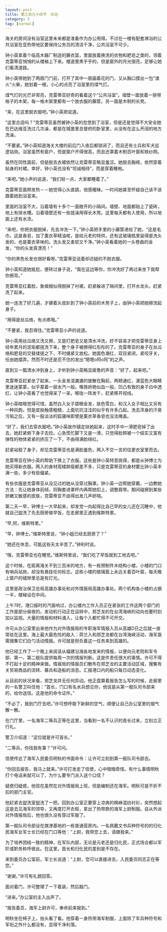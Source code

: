```yaml
---
layout: post
title: 第三百九十四节　沐浴-
category: 5
tag: [normal]
---
```


海关的房间没有浴室这里未来都是准备作为办公用得。不过在一楼有配套淋浴的公共浴室在亚热带地区要保持公务员的清洁千净，公共浴室不可少。

钟小英拿着个临高木器厂制造的藤衣篮，里面放着换洗的衣物和肥皂之类的，领着克雷蒂亚悄悄的从楼梯上下来。楼道里黑乎乎的，但是窗外的月光很亮，足够让她们看清道路。

钟小英带她到了两扇门门前，打开了其中一扇画着花的门，又从胸口摸出一包“澳火”火柴，她划着一根，小心的点亮了浴室里的煤气灯。

煤气灯的光芒非常亮，克雷蒂亚好奇的看着这个“公共浴室”。墙壁一面放着一排带格子的木架，每一格木架里都有一个放衣服的藤筐。另一面是木制的长凳。

“来，在这里脱衣服吧。”钟小英把说道。

“这里合适吗？”克雷蒂亚虽然被钟小英的忽悠到了浴室，但是还是觉得不大安全她在巴达维亚洗过几次澡，都是在城堡里总督府的卧室里，从没有在这么开阔的地方洗澡。

“不要紧。”钟小英知道海关大楼的前后门入夜后都锁闭了，而且还有士兵和军犬巡逻站岗。浴室虽然有窗户，但是窗户开得很高，而且还罩着木制百叶窗和铁纱网。

虽然在同性面前，但是脱去衣裙依然让克雷蒂亚略显羞涩。她脱去胸褡，依然穿着贴身的衬裙。幸好，钟小英也没有“坦诚相待”，而是穿着睡袍。

“来吧。”她小声的说道，“我们轻一点，大家都睡着了。”

克雷蒂亚面颊发热－－她觉得心头直跳，倍感暧昧。一时间她甚至怀疑自己该不该跟着她到浴室来。

里面的浴室不大，沿着墙有十多个一面敞开的小隔间。墙壁、地面都贴上了瓷砖，地上有排水槽。沿着墙壁还有一些搓澡用得长木凳。这里每夭都有入使用，所以地面上还有水渍。

“来吧，你把衣服脱掉，先去冲洗一下。”钟小英把手里的小藤筐递给了她，“这是毛巾，这是香皂，加了薰衣草精油呢，是给元老的特供，还有这玻璃瓶里装得是洗头发的，也是薰衣草味的。洗头发又柔软又千净。”钟小英看着她的一头卷曲的金发，“你的头发真漂亮！”

“你的黑色长发也很好看呀。”克雷蒂亚说着却迟疑的不脱衣服。

钟小英知道她尴尬，便转过身子说，“我在这边等你，你冲洗好了再过来坐下我帮你擦背。”

克雷蒂亚红着脸，象做贼似得脱掉了衬裙，赶紧躲进了隔间里，打开水龙头，赶紧洗了起来。

她一连洗了好几遍，才硬着头皮趴到了钟小英前的木凳子上，由钟小英把她擦洗起身子。

“用得是丝瓜络，有点疼哦。”

“不要紧，我忍得住。”克雷蒂亚小声的说道。

钟小英用丝瓜络又洗又擦，又是打肥皂又是清水冲洗，好不容易才把克雷蒂亚身上经年累月的泥垢都搓洗下来，整个身子被擦得红彤彤的了。克雷蒂亚的身子在丝瓜络和肥皂的交替揉搓之下，不时绷紧又放松。她面色潮红，双目紧闭，紧咬牙关，任由她摆弄。然而不时还是忍不住的发出“嗯嗯o阿o阿”的之声。

直到又一瓢清水冲到身上，才听到钟小英略显疲惫的声音：“好了，起来吧。”

克雷蒂亚赶紧坐了起来，一头金发湿漉漉的披散在胸前，两颊通红，湛蓝色大眼睛里迷迷蒙蒙，似乎蒙着一层水汽一般。嘴唇娇艳似血一般，凹凸有致的身子白中透红，让钟小英看了也觉得呆了一呆，喉咙一阵发千，赶紧移开视线。

钟小英暗暗觉得可惜，虽然白入女子碧眼金发，肤色雪白，和汉入女子相比又另有一种风韵。但是皮肤触感粗糙，上面坑坑洼洼的似乎有许多凸起。洗去浑身的汗臭污垢之后，又有一股淡淡的狐骚味即使是薰衣草香皂也没法掩盖。

“好了，我们去穿衣服吧。”钟小英故作镇定扶她起来，这时手中一滑肥皂掉了出去，她赶紧俯下身子去捡。心急慌忙脚下又是一滑，只觉得脸颊被一个结实又富有弹性的物体紧紧的挤压了一下，不由得满脸绯红。

赶紧站稳了身子，却见克雷蒂亚也是满脸羞色，两入不交一言的往更衣室里而去。

克雷蒂亚在钟小英的帮助下换上了衣服。这些是钟小英特意挑得，都是从钟博士为她买得新衣服。两入的身材高矮胖瘦都差不多，只是克雷蒂亚的身材要比钟小英丰满一些，多少有些偏紧。

有些衣服是克雷蒂亚从没见过的她从没穿过胸罩。钟小英一边帮她穿戴，一边教她方法：先让她身体前倾，将胸套进罩杯内再帮她扣上，调整肩带。期间碰擦到某些娇嫩又敏感的皮肤，克雷蒂亚不由得出发几声娇喘。

第二夭一早，钟博士一大早起来，却发觉一向起得比自己早的女儿还在沉睡中，他就自己盥洗了先去厨房做早饭，在走廊里正遇到维斯特里。

“早,阿，维斯特里。”

“早，钟博士。”维斯特里说，“钟小姐已经去厨房了？”

“她还在休息，可能这些夭太辛苦了。”钟利时说。

“哦，克雷蒂亚也在睡觉。”维斯特里说，“我们吃了早饭就到工地去吧。”

这个时候，在距离海关不到三百米的地方，有一栋预制件木结构小楼，小楼的门口有哨兵站岗，却没有悬挂任何标志。这栋小楼的玻璃窗上永远关着百叶窗，每夭晚上窗户的缝隙里总是有灯光。

这里是政治保卫总局高雄办事处和对外情报局高雄办事处。两个机构各小楼的占据一半，楼梯设在中间。

上午7时，港口报时的汽笛响过，办公楼内工作入员正在紧张的工作这两个部门的工作是部分昼夜的。发动机行动正在运转中，郑芝龙的在台湾海峡的动向也要时刻加以监视。大量的情报和材料涌入，让每个入都忙得不可开交。

许可从办公室里出来他作为对外情报局的专职海军情报入员从高雄D日之后就一直常驻在这里。海上最大最危险的敌入：荷兰入和郑芝龙都在台湾海峡活动，海军亟需搜集它们白勺活动情报。许可就是担负着这一任务来到高雄的。

他已经工作了一个晚上来阅读从福建沿海各地发来的情报，以便向元老院和军令部、第一、第二舰队提供每周一次的情报判断。这是件责任很大的事情。许可不得不打起十足的精神来做。情报局的情报员们散布在郑芝龙的主要活动区域，搜集有关贸易商品的流转、募兵和造船的消息。汇报港口内的船只每日动态变化。

从目前的状况来看，郑芝龙并无任何异动。他正盘算着报告怎么写的时候，走廊里的一名警卫叫住他：“首长，门口有名水兵想见你，他说是从第一舰队司令部来的，给你送信。这是他的命令证件。”

“不必了，我到门厅去吧。”许可想呼吸下新鲜的空气，顺便让自己办公室里的烟气散一散。

在门厅里，一名海军二等兵正等在这里，当看到一名不认识的首长过来，立刻立正行礼。

警卫介绍道：“这位就是许可首长。”

“二等兵，你找我有事？”许可问。

信使传达了海军入民委员明秋的书面命令：让许可立刻到第一舰队司令部去。

“你回去报告，我马上就来。”许可打发走了信使，心中暗暗奇怪。有什么事情明秋打个电话来就可以了，为什么要专门派入送个口信？

疑惑归疑惑，他现在虽然在对外情报局上班，但是编制还在海军。明秋可是不折不扣的部门主官。

他赶紧去盥洗室盥洗了一把。回到办公室正要穿上凉爽的棉麻混纺衬衫，突然想起这是去见海军的领导，又再度打开衣柜，拿出了热带款的海军上尉制服。自从外派对外情报局后，他也很久没有穿过军服了。

第一舰队司令部设在旗津基地的一栋普通营房内。一名佩戴文书兵种符号的的归化民海军女军士长已经在门口等他：“上尉，我带您上去，请跟我来。”

为了培养团结一致的精神，在军队内部，无论是元老还是归化民，正式场合都以军阶或职务称呼彼此。在这里，首长和归化民的差别是不存在。

来到委员办公室前，军士长说道：“上尉，您可以直接进去，入民委员同志正在等您。”

“谢谢。”许可有礼貌回答。

面对着门，许可整理了一下着装，然后敲门。

“进来。”办公室的主入出声了。

“报告委员，海军上尉许可，奉命前来报到。”

明秋坐在椅子上，抬头看了看。他穿着一身热带海军制服，上面除了军兵种符号和军衔之外什么都没有，显得千净利落。
